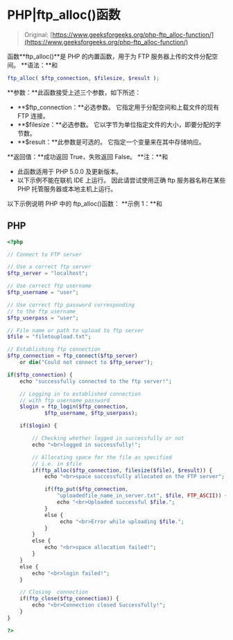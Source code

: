 # PHP|ftp_alloc()函数

> Original: [https://www.geeksforgeeks.org/php-ftp_alloc-function/](https://www.geeksforgeeks.org/php-ftp_alloc-function/)

函数**ftp_alloc()**是 PHP 的内置函数，用于为 FTP 服务器上传的文件分配空间。
**语法：**和

```php
ftp_alloc( $ftp_connection, $filesize, $result );
```

**参数：**此函数接受上述三个参数，如下所述：

*   **$ftp_connection：**必选参数。 它指定用于分配空间和上载文件的现有 FTP 连接。
*   **$filesize：**必选参数。 它以字节为单位指定文件的大小，即要分配的字节数。
*   **$result：**此参数是可选的。 它指定一个变量来在其中存储响应。

**返回值：**成功返回 True，失败返回 False。
**注：**和

*   此函数适用于 PHP 5.0.0 及更新版本。
*   以下示例不能在联机 IDE 上运行。 因此请尝试使用正确 ftp 服务器名称在某些 PHP 托管服务器或本地主机上运行。

以下示例说明 PHP 中的 ftp_alloc()函数：
**示例 1：**和

## PHP

```php
<?php

// Connect to FTP server

// Use a correct ftp server
$ftp_server = "localhost";

// Use correct ftp username
$ftp_username = "user";

// Use correct ftp password corresponding
// to the ftp username
$ftp_userpass = "user";

// File name or path to upload to ftp server
$file = "filetoupload.txt";

// Establishing ftp connection
$ftp_connection = ftp_connect($ftp_server)
    or die("Could not connect to $ftp_server");

if($ftp_connection) {
    echo "successfully connected to the ftp server!";

    // Logging in to established connection
    // with ftp username password
    $login = ftp_login($ftp_connection,
            $ftp_username, $ftp_userpass);

    if($login) {

        // Checking whether logged in successfully or not
        echo "<br>logged in successfully!";

        // Allocating space for the file as specified
        // i.e. in $file
        if(ftp_alloc($ftp_connection, filesize($file), $result)) {
            echo "<br>space successfully allocated on the FTP server";

            if(ftp_put($ftp_connection,
                "uploadedfile_name_in_server.txt", $file, FTP_ASCII)) {
                echo "<br>Uploaded successful $file.";
            }
            else {
                 echo "<br>Error while uploading $file.";
            }
        }
        else {
            echo "<br>space allocation failed!";  
        }
    }
    else {
        echo "<br>login failed!";
    }

    // Closing  connection
    if(ftp_close($ftp_connection)) {
        echo "<br>Connection closed Successfully!";
    }
}

?>
```